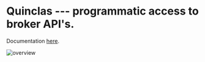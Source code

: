 # Quinclas --- programmatic access to broker API's.

Documentation [here](https://quinclas.github.io/tradingapi/index.html).

![overview](https://github.com/quinclas/tradingapi/blob/gh-pages/_images/design.png)
